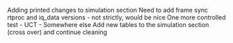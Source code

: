 Adding printed changes to simulation section
Need to add frame sync rtproc and iq_data versions - not strictly, would be nice
One more controlled test
	- UCT
	- Somewhere else
Add new tables to the simulation section (cross over) and continue cleaning